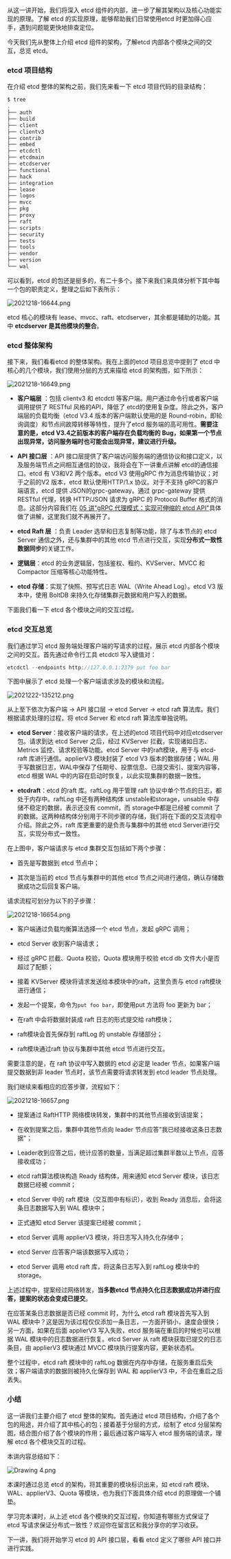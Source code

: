 从这一讲开始，我们将深入 etcd 组件的内部，进一步了解其架构以及核心功能实现的原理。了解 etcd 的实现原理，能够帮助我们日常使用etcd 时更加得心应手，遇到问题能更快地排查定位。

今天我们先从整体上介绍 etcd 组件的架构，了解etcd 内部各个模块之间的交互，总览 etcd。

### etcd 项目结构

在介绍 etcd 整体的架构之前，我们先来看一下 etcd 项目代码的目录结构：

```java
$ tree
.
├── auth
├── build
├── client
├── clientv3
├── contrib
├── embed
├── etcdctl
├── etcdmain
├── etcdserver
├── functional
├── hack
├── integration
├── lease
├── logos
├── mvcc
├── pkg
├── proxy
├── raft
├── scripts
├── security
├── tests
├── tools
├── vendor
├── version
└── wal
```

可以看到，etcd 的包还是挺多的，有二十多个。接下来我们来具体分析下其中每一个包的职责定义，整理之后如下表所示：

<Image alt="2021218-16644.png" src="https://s0.lgstatic.com/i/image6/M00/04/BD/CioPOWAuMueATk02AAE0xMg7j9w742.png"/>

etcd 核心的模块有 lease、mvcc、raft、etcdserver，其余都是辅助的功能。其中 **etcdserver 是其他模块的整合**。

### etcd 整体架构

接下来，我们看看etcd 的整体架构。我在上面的etcd 项目总览中提到了 etcd 中核心的几个模块，我们使用分层的方式来描绘 etcd 的架构图，如下所示：

<Image alt="2021218-16649.png" src="https://s0.lgstatic.com/i/image6/M00/04/C0/Cgp9HWAuMvWARHxgAACMKTNJgfw845.png"/>

* **客户端层** ：包括 clientv3 和 etcdctl 等客户端。用户通过命令行或者客户端调用提供了 RESTful 风格的API，降低了 etcd的使用复杂度。除此之外，客户端层的负载均衡（etcd V3.4 版本的客户端默认使用的是 Round-robin，即轮询调度）和节点间故障转移等特性，提升了etcd 服务端的高可用性。**需要注意的是，etcd V3.4之前版本的客户端存在负载均衡的 Bug，如果第一个节点出现异常，访问服务端时也可能会出现异常，建议进行升级。**

* **API 接口层** ：API 接口层提供了客户端访问服务端的通信协议和接口定义，以及服务端节点之间相互通信的协议，我将会在下一讲重点讲解 etcd的通信接口。etcd 有 V3和V2 两个版本。etcd V3 使用gRPC 作为消息传输协议；对于之前的V2 版本，etcd 默认使用HTTP/1.x 协议。对于不支持 gRPC的客户端语言，etcd 提供 JSON的grpc-gateway。通过 grpc-gateway 提供 RESTful 代理，转换 HTTP/JSON 请求为 gRPC 的 Protocol Buffer 格式的消息。这部分内容我们在 [05 讲"gRPC 代理模式：实现可伸缩的 etcd API"](https://kaiwu.lagou.com/course/courseInfo.htm?courseId=613&sid=20-h5Url-0#/detail/pc?id=6399)具体做了讲解，这里我们就不再展开了。

* **etcd Raft 层** ：负责 Leader 选举和日志复制等功能，除了与本节点的 etcd Server 通信之外，还与集群中的其他 etcd 节点进行交互，实现**分布式一致性数据同步**的关键工作。

* **逻辑层**：etcd 的业务逻辑层，包括鉴权、租约、KVServer、MVCC 和 Compactor 压缩等核心功能特性。

* **etcd 存储**：实现了快照、预写式日志 WAL（Write Ahead Log）。etcd V3 版本中，使用 BoltDB 来持久化存储集群元数据和用户写入的数据。

下面我们看一下 etcd 各个模块之间的交互过程。

### etcd 交互总览

我们通过学习 etcd 服务端处理客户端的写请求的过程，展示 etcd 内部各个模块之间的交互。首先通过命令行工具 etcdctl 写入键值对：

```java
etcdctl --endpoints http://127.0.0.1:2379 put foo bar
```

下图中展示了 etcd 处理一个客户端请求涉及的模块和流程。

<Image alt="2021222-135212.png" src="https://s0.lgstatic.com/i/image6/M00/07/3C/Cgp9HWAzS5qAINI_AAE7hCmxS4Q375.png"/>

从上至下依次为客户端 → API 接口层 → etcd Server → etcd raft 算法库。我们根据请求处理的过程，将 etcd Server 和 etcd raft 算法库单独说明。

* **etcd Server**：接收客户端的请求，在上述的etcd 项目代码中对应etcdserver 包。请求到达 etcd Server 之后，经过 KVServer 拦截，实现诸如日志、Metrics 监控、请求校验等功能。etcd Server 中的raft模块，用于与 etcd-raft 库进行通信。applierV3 模块封装了 etcd V3 版本的数据存储；WAL 用于写数据日志，WAL中保存了任期号、投票信息、已提交索引、提案内容等，etcd 根据 WAL 中的内容在启动时恢复，以此实现集群的数据一致性。

* **etcdraft**：etcd 的raft 库。raftLog 用于管理 raft 协议中单个节点的日志，都处于内存中。raftLog 中还有两种结构体 unstable和storage，unsable 中存储不稳定的数据，表示还没有 commit，而 storage中都是已经被 commit 了的数据。这两种结构体分别用于不同步骤的存储，我们将在下面的交互流程中介绍。除此之外，raft 库更重要的是负责与集群中的其他 etcd Server进行交互，实现分布式一致性。

在上图中，客户端请求与 etcd 集群交互包括如下两个步骤：

* 首先是写数据到 etcd 节点中；

* 其次是当前的 etcd 节点与集群中的其他 etcd 节点之间进行通信，确认存储数据成功之后回复客户端。

请求流程可划分为以下的子步骤：

<Image alt="2021218-16654.png" src="https://s0.lgstatic.com/i/image6/M01/04/BD/CioPOWAuMxqAE23xAAG11qxl4bc031.png"/>

* 客户端通过负载均衡算法选择一个 etcd 节点，发起 gRPC 调用；

* etcd Server 收到客户端请求；

* 经过 gRPC 拦截、Quota 校验，Quota 模块用于校验 etcd db 文件大小是否超过了配额；

* 接着 KVServer 模块将请求发送给本模块中的raft，这里负责与 etcd raft模块进行通信；

* 发起一个提案，命令为`put foo bar`，即使用put 方法将 foo 更新为 bar；

* 在raft 中会将数据封装成 raft 日志的形式提交给 raft模块；

* raft模块会首先保存到 raftLog 的 unstable 存储部分；

* raft模块通过raft 协议与集群中其他 etcd 节点进行交互。

需要注意的是，在 raft 协议中写入数据的 etcd 必定是 leader 节点，如果客户端提交数据到非 leader 节点时，该节点需要将请求转发到 etcd leader 节点处理。

我们继续来看相应的应答步骤，流程如下：

<Image alt="2021218-16657.png" src="https://s0.lgstatic.com/i/image6/M01/04/BD/CioPOWAuMyOAayYSAAIQ_bDBEtQ032.png"/>

* 提案通过 RaftHTTP 网络模块转发，集群中的其他节点接收到该提案；

* 在收到提案之后，集群中其他节点向 leader 节点应答"我已经接收这条日志数据"；

* Leader收到应答之后，统计应答的数量，当满足超过集群半数以上节点，应答接收成功；

* etcd raft算法模块构造 Ready 结构体，用来通知 etcd Server 模块，该日志数据已经被 commit；

* etcd Server 中的 raft 模块（交互图中有标识），收到 Ready 消息后，会将这条日志数据写入到 WAL 模块中；

* 正式通知 etcd Server 该提案已经被 commit；

* etcd Server 调用 applierV3 模块，将日志写入持久化存储中；

* etcd Server 应答客户端该数据写入成功；

* etcd Server 调用 etcd raft 库，将这条日志写入到 raftLog 模块中的 storage。

上述过程中，提案经过网络转发，**当多数etcd 节点持久化日志数据成功并进行应答，提案的状态会变成已提交**。

在应答某条日志数据是否已经 commit 时，为什么 etcd raft 模块首先写入到 WAL 模块中？这是因为该过程仅仅添加一条日志，一方面开销小，速度会很快；另一方面，如果在后面 applierV3 写入失败，etcd 服务端在重启的时候也可以根据 WAL 模块中的日志数据进行恢复。etcd Server 从 raft 模块获取已提交的日志条目，由 applierV3 模块通过 MVCC 模块执行提案内容，更新状态机。

整个过程中，etcd raft 模块中的 raftLog 数据在内存中存储，在服务重启后失效；客户端请求的数据则被持久化保存到 WAL 和 applierV3 中，不会在重启之后丢失。

### 小结

这一讲我们主要介绍了 etcd 整体的架构。首先通过 etcd 项目结构，介绍了各个包的用途，并介绍了其中核心的包；接着基于分层的方式，绘制了 etcd 分层架构图，结合图介绍了各个模块的作用；最后通过客户端写入 etcd 服务端的请求，理解 etcd 各个模块交互的过程。

本讲内容总结如下：

<Image alt="Drawing 4.png" src="https://s0.lgstatic.com/i/image6/M01/04/C0/Cgp9HWAuM0GALYYpAAE6O5BEmoM273.png"/>

本课时通过总览 etcd 的架构，将其重要的模块标识出来，如 etcd raft 模块、WAL、applierV3、Quota 等模块，也为我们下面具体介绍 etcd 的原理做一个铺垫。

学习完本课时，从上述 etcd 各个模块的交互过程，你知道有哪些方式保证了 etcd 写请求保证分布式一致性？欢迎你在留言区和我分享你的学习收获。

下一讲，我们将开始学习 etcd 的 API 接口层，看看 etcd 定义了哪些 API 接口并进行实践。
